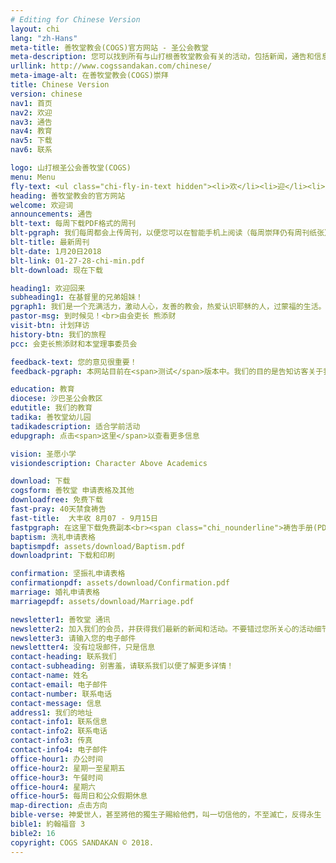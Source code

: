 ```yaml
---
# Editing for Chinese Version
layout: chi
lang: "zh-Hans"
meta-title: 善牧堂教会(COGS)官方网站 - 圣公会教堂
meta-description: 您可以找到所有与山打根善牧堂教会有关的活动，包括新闻，通告和信息
urllink: http://www.cogssandakan.com/chinese/
meta-image-alt: 在善牧堂教会(COGS)崇拜
title: Chinese Version
version: chinese
nav1: 首页
nav2: 欢迎
nav3: 通告
nav4: 教育
nav5: 下载
nav6: 联系

logo: 山打根圣公会善牧堂(COGS)
menu: Menu
fly-text: <ul class="chi-fly-in-text hidden"><li>欢</li><li>迎</li><li>光</li><li>临</li></ul>
heading: 善牧堂教会的官方网站
welcome: 欢迎词
announcements: 通告
blt-text: 每周下载PDF格式的周刊
blt-pgraph: 我们每周都会上传周刊，以便您可以在智能手机上阅读（每周崇拜仍有周刊纸张）。
blt-title: 最新周刊
blt-date: 1月20日2018
blt-link: 01-27-28-chi-min.pdf
blt-download: 现在下载

heading1: 欢迎回来
subheading1: 在基督里的兄弟姐妹！
pgraph1: 我们是一个充满活力，激动人心，友善的教会，热爱认识耶稣的人，过蒙福的生活。我们的教堂位置很容易找到，在未来几年内我们会有很大的计划。所以我们热烈的欢迎您到周六或周日的崇拜,  以便了解更多。我们很乐意见到您！
pastor-msg: 到时候见！<br>由会吏长 熊添财
visit-btn: 计划拜访
history-btn: 我们的旅程
pcc: 会吏长熊添财和本堂理事委员会

feedback-text: 您的意见很重要！
feedback-pgraph: 本网站目前在<span>测试</span>版本中。我们的目的是告知访客关于我们的最新活动，新闻和通告。我们感谢您能评价这个网站以获得更好的改进。请点击 <span><a href="https://goo.gl/forms/CMb7j9jtieQ6QbVJ2" target="_blank" class="chi_nounderline">这里</a></span> 并让我们知道您的意见。谢谢！

education: 教育
diocese: 沙巴圣公会教区
edutitle: 我们的教育
tadika: 善牧堂幼儿园
tadikadescription: 适合学前活动
edupgraph: 点击<span>这里</span>以查看更多信息

vision: 圣愿小学
visiondescription: Character Above Academics

download: 下载
cogsform: 善牧堂 申请表格及其他
downloadfree: 免费下载
fast-pray: 40天禁食祷告
fast-title:  大丰收 8月07 - 9月15日
fastpgraph: 在这里下载免费副本<br><span class="chi_nounderline">祷告手册(PDF格式)
baptism: 洗礼申请表格
baptismpdf: assets/download/Baptism.pdf
downloadprint: 下载和印刷

confirmation: 坚振礼申请表格
confirmationpdf: assets/download/Confirmation.pdf
marriage: 婚礼申请表格
marriagepdf: assets/download/Marriage.pdf

newsletter1: 善牧堂 通讯
newsletter2: 加入我们的会员，并获得我们最新的新闻和活动。不要错过您所关心的活动细节。
newsletter3: 请输入您的电子邮件
newslettter4: 没有垃圾邮件，只是信息
contact-heading: 联系我们
contact-subheading: 别害羞，请联系我们以便了解更多详情！
contact-name: 姓名
contact-email: 电子邮件
contact-number: 联系电话
contact-message: 信息
address1: 我们的地址
contact-info1: 联系信息
contact-info2: 联系电话
contact-info3: 传真
contact-info4: 电子邮件
office-hour1: 办公时间
office-hour2: 星期一至星期五
office-hour3: 午餐时间
office-hour4: 星期六
office-hour5: 每周日和公众假期休息
map-direction: 点击方向
bible-verse: 神愛世人，甚至將他的獨生子賜給他們，叫一切信他的，不至滅亡，反得永生
bible1: 約翰福音 3
bible2: 16
copyright: COGS SANDAKAN © 2018.
---
```


